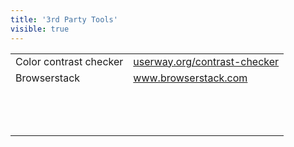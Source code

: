 ```yaml
---
title: '3rd Party Tools'
visible: true
---
```


<table>
<tbody>
<tr>
<td>Color contrast checker</td>
<td><a href="https://userway.org/contrast-checker">userway.org/contrast-checker</a></td>
</tr>
<tr>
<td>Browserstack&nbsp;</td>
<td><a href="https://www.browserstack.com/start">www.browserstack.com</a></td>
</tr>
<tr>
<td>&nbsp;</td>
<td>&nbsp;</td>
</tr>
<tr>
<td>&nbsp;</td>
<td>&nbsp;</td>
</tr>
<tr>
<td>&nbsp;</td>
<td>&nbsp;</td>
</tr>
</tbody>
</table>
